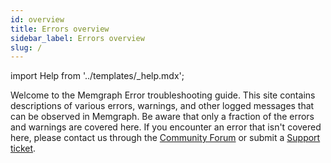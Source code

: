 ```yaml
---
id: overview
title: Errors overview
sidebar_label: Errors overview
slug: /
---
```


import Help from '../templates/_help.mdx';

<Help/>

Welcome to the Memgraph Error troubleshooting guide. This site contains
descriptions of various errors, warnings, and other logged messages that can be
observed in Memgraph. Be aware that only a fraction of the errors and warnings
are covered here. If you encounter an error that isn't covered here, please
contact us through the [Community Forum](https://discourse.memgraph.com) or
submit a [Support ticket](https://support.memgraph.com).

